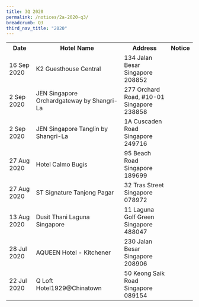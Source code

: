 ```yaml
---
title: 3Q 2020
permalink: /notices/2a-2020-q3/
breadcrumb: Q3
third_nav_title: "2020"
---
```





<table>
   <tr>
    <th>Date</th>
    <th>Hotel Name</th>
    <th>Address</th>
    <th>Notice</th>
  </tr>
      <tr>
    <td>16 Sep 2020</td>
    <td>K2 Guesthouse Central</td>
    <td>134 Jalan Besar<br>Singapore 208852<br></td>
    <td><a href="/files/K2 Guesthouse Central.pdf"></a></td>
  </tr>
      <tr>
    <td>2 Sep 2020</td>
    <td>JEN Singapore Orchardgateway by Shangri-La</td>
    <td>277 Orchard Road, #10-01<br>Singapore 238858<br></td>
    <td><a href="/files/JEN Singapore Orchardgateway by Shangri-La.pdf"></a></td>
  </tr>
      <tr>
    <td>2 Sep 2020</td>
    <td>JEN Singapore Tanglin by Shangri-La</td>
    <td>1A Cuscaden Road<br>Singapore 249716<br></td>
    <td><a href="/files/JEN Singapore Tanglin by Shangri-La.pdf"></a></td>
  </tr>
      <tr>
    <td>27 Aug 2020</td>
    <td>Hotel Calmo Bugis</td>
    <td>95 Beach Road<br>Singapore 189699<br></td>
    <td><a href="/files/Hotel Calmo Bugis.pdf"></a></td>
  </tr>
      <tr>
    <td>27 Aug 2020</td>
    <td>ST Signature Tanjong Pagar</td>
    <td>32 Tras Street<br>Singapore 078972<br></td>
    <td><a href="/files/ST Signature Tanjong Pagar.pdf"></a></td>
  </tr>
      <tr>
    <td>13 Aug 2020</td>
    <td>Dusit Thani Laguna Singapore</td>
    <td>11 Laguna Golf Green<br>Singapore 488047<br></td>
    <td><a href="/files/Dusit Thani Laguna Singapore.pdf"></a></td>
  </tr>
      <tr>
    <td>28 Jul 2020</td>
    <td>AQUEEN Hotel - Kitchener</td>
    <td>230 Jalan Besar<br>Singapore 208906<br></td>
    <td><a href="/files/AQUEEN Hotel - Kitchener.pdf"></a></td>
  </tr>
   <tr>
    <td>22 Jul 2020</td>
    <td>Q Loft Hotel1929@Chinatown</td>
    <td>50 Keong Saik Road<br>Singapore 089154<br></td>
    <td><a href="/files/Q Loft Hotel1929atChinatown.pdf"></a></td>
  </tr>
</table>
